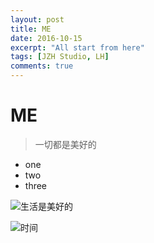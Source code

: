 ```yaml
---
layout: post
title: ME
date: 2016-10-15
excerpt: "All start from here"
tags: [JZH Studio, LH]
comments: true
---
```


# ME

> 一切都是美好的



- one
- two
- three



![生活是美好的](http://img01.taopic.com/141107/235095-14110G0105714.jpg)







![时间](http://pic2.ooopic.com/11/37/22/01bOOOPIC8b.jpg)